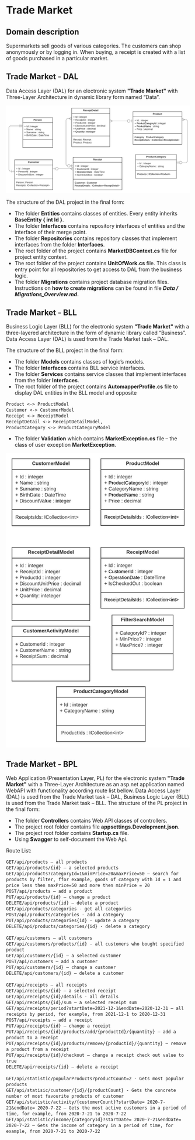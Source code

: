 # Trade Market


## Domain description

Supermarkets sell goods of various categories. The customers can shop anonymously or by logging in. When buying, a receipt is created with a list of goods purchased in a particular market.

## Trade Market - DAL

Data Access Layer (DAL) for an electronic system **"Trade Market"** with Three-Layer Architecture in dynamic library form named “Data”.

![Data Entities](/Data/DataEntities_Scheme.jpeg)

The structure of the DAL project in the final form:
- The folder **Entities** contains classes of entities. Every entity inherits **BaseEntity { int Id }**.
- The folder **Interfaces** contains repository interfaces of entities and the interface of their merge point.
- The folder **Repositories** contains repository classes that implement interfaces from the folder **Interfaces**.
- The root folder of the project contains **MarketDBContext.cs** file for project entity context.
- The root folder of the project contains **UnitOfWork.cs** file. This class is entry point for all repositories to get access to DAL from the business logic.
- The folder **Migrations** contains project database migration files.  
Instructions on **how to create migrations** can be found in file **_Data / Migrations_Overview.md_.**


## Trade Market - BLL

Business Logic Layer (BLL) for the electronic system **"Trade Market"** with a three-layered architecture in the form of dynamic library called “Business”. Data Access Layer (DAL) is used from the Trade Market task – DAL.

The structure of the BLL project in the final form:
- The folder **Models** contains classes of logic’s models.
- The folder **Interfaces** contains BLL service interfaces.
- The folder **Services** contains service classes that implement interfaces from the folder **Interfaces**.
- The root folder of the project contains **AutomapperProfile.cs** file to display DAL entities in the BLL model and opposite 
```
Product <-> ProductModel
Customer <-> CustomerModel
Receipt <-> ReceiptModel
ReceiptDetail <-> ReceiptDetailModel,
ProductCategory <-> ProductCategoryModel
```
- The folder **Validation** which contains **MarketException.cs** file – the class of user exception **MarketException**.

![Business Entities](/Business/BusinessModels_Scheme.jpeg)


## Trade Market - BPL

Web Application (Presentation Layer, PL) for the electronic system **"Trade Market"** with a Three-Layer Architecture as an asp.net application named WebAPI with functionality according route list bellow. Data Access Layer (DAL) is used from the Trade Market task – DAL, Business Logic Layer (BLL) is used from the Trade Market task – BLL.
The structure of the PL project in the final form:

- The folder **Controllers** contains Web API classes of controllers.
- The project root folder contains file **appsettings.Development.json**.
- The project root folder contains **Startup.cs** file.
- Using **Swagger** to self-document the Web Api.


Route List:
```
GET/api/products – all products
GET/api/products/{id} – a selected products
GET/api/products?categoryId=1&minPrice=20&maxPrice=50 – search for products by filter, ffor example, goods of category with Id = 1 and price less then maxPrice=50 and more then minPrice = 20
POST/api/products – add a product
PUT/api/products/{id} – change a product
DELETE/api/products/{id} – delete a product
GET/api/products/categories - get all categories
POST/api/products/categories - add a category 
PUT/api/products/categories{id} - update a category
DELETE/api/products/categories/{id} - delete a category

GET/api/customers – all customers
GET/api/customers/products/{id} - all customers who bought specified product
GET/api/customers/{id} – a selected customer
POST/api/customers – add a customer
PUT/api/customers/{id} – change a customer
DELETE/api/customers/{id} – delete a customer

GET/api/receipts – all receipts
GET/api/receipts/{id} – a selected receipt
GET/api/receipts/{id}/details - all details 
GET/api/receipts/{id}/sum – a selected receipt sum
GET/api/receipts/period?startDate=2021-12-1&endDate=2020-12-31 – all receipts by period, for example, from 2021-12-1 to 2020-12-31
POST/api/receipts – add a receipt
PUT/api/receipts/{id} – change a receipt
PUT/api/receipts/{id}/products/add/{productId}/{quantity} – add a product to a receipt
PUT/api/receipts/{id}/products/remove/{productId}/{quantity} – remove a product from a receipt
PUT/api/receipts/{id}/checkout – change a receipt check out value to true
DELETE/api/receipts/{id} – delete a receipt

GET/api/statistic/popularProducts?productCount=2 - Gets most popular products
GET/api/statisic/customer/{id}/{productCount} - Gets the concrete number of most favourite products of customer
GET/api/statistic/activity/{customerCount}?startDate= 2020-7-21&endDate= 2020-7-22 – Gets the most active customers in a period of time, for example, from 2020-7-21 to 2020-7-22
GET/api/statistic/income/{categoryId}?startDate= 2020-7-21&endDate= 2020-7-22 – Gets the income of category in a period of time, for example, from 2020-7-21 to 2020-7-22

```
